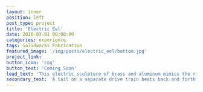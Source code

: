 ```yaml
---
layout: inner
position: left
post_type: project
title: 'Electric Eel'
date: 2016-03-01 00:00:00
categories: experience
tags: Solidworks Fabrication
featured_image: '/img/posts/electric_eel/bottom.jpg'
project_link:
button_icon: 'cog'
button_text: 'Coming Soon'
lead_text: 'This electric sculpture of brass and aluminum mimics the rippling, oscillatory motion of an eel.'
secondary_text: 'A tail on a separate drive train beats back and forth to complete the motion.'
---
```

